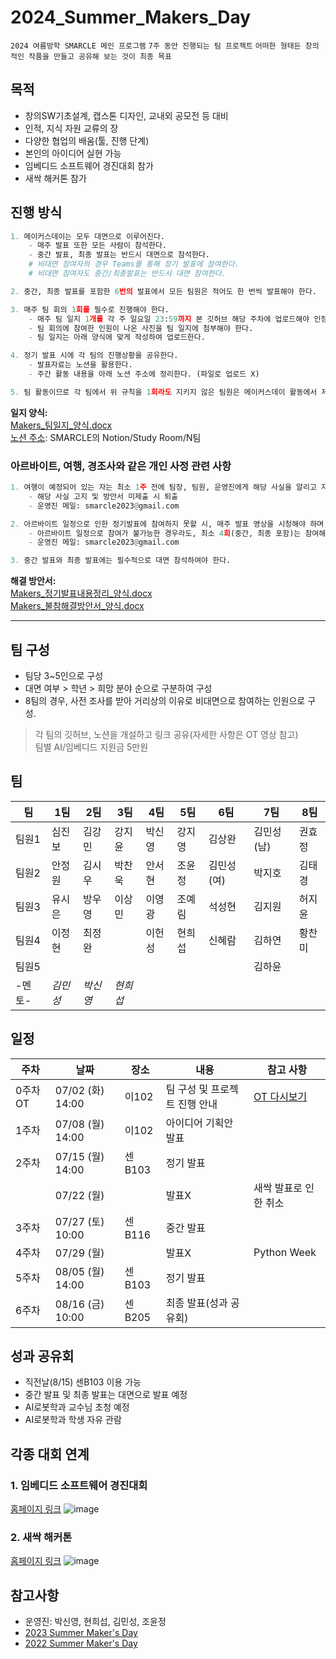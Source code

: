# 2024_Summer_Makers_Day

`2024 여름방학 SMARCLE 메인 프로그램`
`7주 동안 진행되는 팀 프로젝트`
`어떠한 형태든 창의적인 작품을 만들고 공유해 보는 것이 최종 목표`

## 목적

- 창의SW기초설계, 캡스톤 디자인, 교내외 공모전 등 대비
- 인적, 지식 자원 교류의 장
- 다양한 협업의 배움(툴, 진행 단계)
- 본인의 아이디어 실현 가능
- 임베디드 소프트웨어 경진대회 참가
- 새싹 해커톤 참가

## 진행 방식

```python
1. 메이커스데이는 모두 대면으로 이루어진다.
	- 매주 발표 또한 모든 사람이 참석한다.
	- 중간 발표, 최종 발표는 반드시 대면으로 참석한다.
	# 비대면 참여자의 경우 Teams를 통해 정기 발표에 참여한다.
	# 비대면 참여자도 중간/최종발표는 반드시 대면 참여한다.

2. 중간, 최종 발표를 포함한 6번의 발표에서 모든 팀원은 적어도 한 번씩 발표해야 한다.

3. 매주 팀 회의 1회를 필수로 진행해야 한다.
	- 매주 팀 일지 1개를 각 주 일요일 23:59까지 본 깃허브 해당 주차에 업로드해야 인정된다.
	- 팀 회의에 참여한 인원이 나온 사진을 팀 일지에 첨부해야 한다.
	- 팀 일지는 아래 양식에 맞게 작성하여 업로드한다.

4. 정기 발표 시에 각 팀의 진행상황을 공유한다.
	- 발표자료는 노션을 활용한다.
	- 주간 활동 내용을 아래 노션 주소에 정리한다. (파일로 업로드 X)

5. 팀 활동이므로 각 팀에서 위 규칙을 1회라도 지키지 않은 팀원은 메이커스데이 활동에서 제외하고 동아리 경고 1회를 부여한다.
```

__일지 양식:__\
[Makers_팀일지_양식.docx](https://github.com/sejongsmarcle/2024_Summer_Makers_Day/blob/main/Makers_%ED%8C%80%EC%9D%BC%EC%A7%80_%EC%96%91%EC%8B%9D.docx)
\
[노션 주소](https://www.notion.so/smarcle/Study-Room-fa75995276784bc2bcd871b9c949c6ab?pvs=4#292761685171428eaf08498f0cc31c72): SMARCLE의 Notion/Study Room/N팀


### 아르바이트, 여행, 경조사와 같은 개인 사정 관련 사항

```python
1. 여행이 예정되어 있는 자는 최소 1주 전에 팀장, 팀원, 운영진에게 해당 사실을 알리고 자신의 공백으로 인한 해결 방안서를 작성한다.
	- 해당 사실 고지 및 방안서 미제출 시 퇴출
	- 운영진 메일: smarcle2023@gmail.com

2. 아르바이트 일정으로 인한 정기발표에 참여하지 못할 시, 매주 발표 영상을 시청해야 하며, 아래 정기발표내용정리 양식에 맞춰 영상 내용을 10줄로 작성하여 운영진에게 제출한다.
	- 아르바이트 일정으로 참여가 불가능한 경우라도, 최소 4회(중간, 최종 포함)는 참여해야 한다.
	- 운영진 메일: smarcle2023@gmail.com

3. 중간 발표와 최종 발표에는 필수적으로 대면 참석하여야 한다.
```

__해결 방안서:__\
[Makers_정기발표내용정리_양식.docx](____)\
[Makers_불참해결방안서_양식.docx](https://github.com/sejongsmarcle/2024_Summer_Makers_Day/blob/main/Makers_%EB%B6%88%EC%B0%B8%ED%95%B4%EA%B2%B0%EB%B0%A9%EC%95%88%EC%84%9C_%EC%96%91%EC%8B%9D.docx)


---

## 팀 구성

- 팀당 3~5인으로 구성
- 대면 여부 > 학년 > 희망 분야 순으로 구분하여 구성
- 8팀의 경우, 사전 조사를 받아 거리상의 이유로 비대면으로 참여하는 인원으로 구성.
> 각 팀의 깃허브, 노션을 개설하고 링크 공유(자세한 사항은 OT 영상 참고) <br/>
> 팀별 AI/임베디드 지원금 5만원

## 팀

| 팀 | 1팀 | 2팀 | 3팀 | 4팀 | 5팀 | 6팀 | 7팀 | 8팀 |
| --- | --- | --- | --- | --- | --- | --- | --- | --- |
| 팀원1 | 심진보 | 김강민 | 강지윤 | 박신영 | 강지영 | 김상완 | 김민성(남) | 권효정 |  
| 팀원2 | 안정원 | 김시우 | 박찬욱 | 안서현 | 조윤정 | 김민성(여) | 박지호 | 김태경 |  
| 팀원3 | 유시은 | 방우영 | 이상민 | 이영광 | 조예림 | 석성현 | 김지원 | 허지윤 |  
| 팀원4 | 이정현 | 최정완 |        | 이헌성 | 현희섭 | 신혜람 | 김하연 | 황찬미 |
| 팀원5 |  |  |  |  |  |  | 김하윤 |  |
| -멘토- | *김민성* | *박신영* | *현희섭* |  |  |  |  |  | 

## 일정

| 주차 | 날짜 | 장소 | 내용 | 참고 사항 |
| --- | --- | --- | --- | --- |
| 0주차 OT | 07/02 (화) 14:00 | 이102 | 팀 구성 및 프로젝트 진행 안내 | [OT 다시보기](https://youtu.be/EImtdZfKpkA) |
| 1주차 | 07/08 (월) 14:00 | 이102 | 아이디어 기획안 발표 |  |
| 2주차 | 07/15 (월) 14:00 | 센B103 | 정기 발표 |  |
|  | 07/22 (월) |  | 발표X | 새싹 발표로 인한 취소 |
| 3주차 | 07/27 (토) 10:00 | 센B116 | 중간 발표 |  |
| 4주차 | 07/29 (월) |  | 발표X | Python Week |
| 5주차 | 08/05 (월) 14:00 | 센B103 | 정기 발표 |  |
| 6주차 | 08/16 (금) 10:00 | 센B205 | 최종 발표(성과 공유회) |  |

## 성과 공유회

- 직전날(8/15) 센B103 이용 가능
- 중간 발표 및 최종 발표는 대면으로 발표 예정
- AI로봇학과 교수님 초청 예정
- AI로봇학과 학생 자유 관람

## 각종 대회 연계

### 1. 임베디드 소프트웨어 경진대회

[홈페이지 링크](https://www.eswcontest.or.kr/competition/free.php)
![image](https://github.com/Shinyoung-P/2024_Summer_Makers_Day/assets/128358741/176bc608-ad87-4f1c-8f9d-91cd84c8b9f3)


### 2. 새싹 해커톤

[홈페이지 링크](https://dacon.io/competitions/official/236293/overview/schedule)
![image](https://github.com/Shinyoung-P/2024_Summer_Makers_Day/assets/128358741/cfc9acca-7d55-4522-bd0b-ba30eb5af9a8)



## 참고사항
- 운영진: 박신영, 현희섭, 김민성, 조윤정
- [2023 Summer Maker's Day](https://github.com/sejongsmarcle/2023_Summer_Makers_Day)
- [2022 Summer Maker's Day](https://github.com/sejongsmarcle/2022_Summer_Makers_Day)
